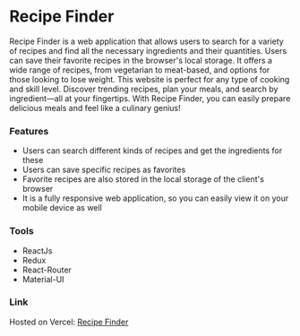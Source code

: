 # Recipe Finder
 Recipe Finder is a web application that allows users to search for a variety of recipes and find all the necessary ingredients and their quantities. Users can save their favorite recipes in the browser's local storage. It offers a wide range of recipes, from vegetarian to meat-based, and options for those looking to lose weight. This website is perfect for any type of cooking and skill level. Discover trending recipes, plan your meals, and search by ingredient—all at your fingertips. With Recipe Finder, you can easily prepare delicious meals and feel like a culinary genius!</br>

### Features
- Users can search different kinds of recipes and get the ingredients for these
- Users can save specific recipes as favorites
- Favorite recipes are also stored in the local storage of the client's browser
- It is a fully responsive web application, so you can easily view it on your mobile device as well

### Tools
- ReactJs
- Redux
- React-Router
- Material-UI

### Link
Hosted on Vercel: [Recipe Finder](https://recipe-finder-three-phi.vercel.app/)
